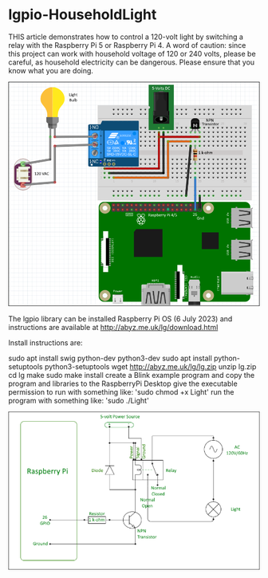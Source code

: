 # lgpio-HouseholdLight
THIS article demonstrates how to control a 120-volt light by switching a relay with the Raspberry Pi 5 or Raspberry Pi 4. A word of caution: since this project can work with household voltage of 120 or 240 volts, please be careful, as household electricity can be dangerous. Please ensure that you know what you are doing.

![](https://github.com/eugenedakin/lgpio-HouseholdLight/blob/main/8-Fritzing.png)

The lgpio library can be installed Raspberry Pi OS (6 July 2023) and instructions are available at http://abyz.me.uk/lg/download.html

Install instructions are:

sudo apt install swig python-dev python3-dev
sudo apt install python-setuptools python3-setuptools
wget http://abyz.me.uk/lg/lg.zip
unzip lg.zip
cd lg
make
sudo make install
create a Blink example program and copy the program and libraries to the RaspberryPi Desktop
give the executable permission to run with something like: 'sudo chmod +x Light'
run the program with something like: 'sudo ./Light'

![](https://github.com/eugenedakin/lgpio-HouseholdLight/blob/main/8-Schematic.png)
